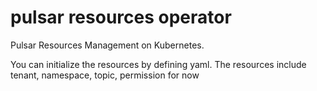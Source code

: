 # pulsar resources operator

Pulsar Resources Management on Kubernetes. 

You can initialize the resources by defining yaml. The resources include tenant, namespace, topic, permission for now
